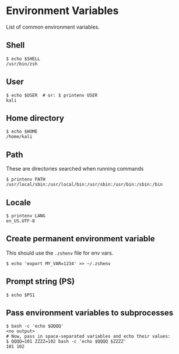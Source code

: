 # Environment Variables

List of common environment variables.

## Shell
```
$ echo $SHELL
/usr/bin/zsh
```

## User
```
$ echo $USER  # or: $ printenv USER
kali
```

## Home directory
```
$ echo $HOME
/home/kali
```

## Path
These are directories searched when running commands
```
$ printenv PATH
/usr/local/sbin:/usr/local/bin:/usr/sbin:/usr/bin:/sbin:/bin
```

## Locale
```
$ printenv LANG
en_US.UTF-8
```

## Create permanent environment variable
This should use the `.zshenv` file for env vars.
```
$ echo 'export MY_VAR=1234' >> ~/.zshenv
```

## Prompt string (PS)
```
$ echo $PS1
```

## Pass environment variables to subprocesses
```
$ bash -c 'echo $QQQQ'
<no output>
# Now, pass in space-separated variables and echo their values:
$ QQQQ=101 ZZZZ=102 bash -c 'echo $QQQQ $ZZZZ'
101 102
```
